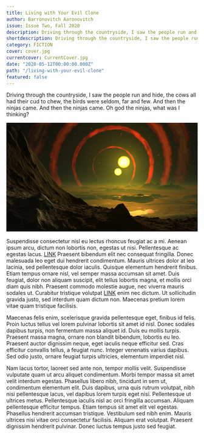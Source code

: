 ```yaml
---
title: Living with Your Evil Clone 
author: Barronovitch Aaronovitch
issue: Issue Two, Fall 2020
description: Driving through the countryside, I saw the people run and hide, the cows all had their cud to chew, the birds were seldom, far and few. And then the ninjas came. And then the ninjas came. Oh god the ninjas, what was I thinking? <p>Driving through the countryside, I saw the people run and hide, the cows all had their cud to chew, the birds were seldom, far and few. And then the ninjas came. And then the ninjas came. Oh god the ninjas, what was I thinking?</p> <p>Driving through the countryside, I saw the people run and hide, the cows all had their cud to chew, the birds were seldom, far and few. And then the ninjas came. And then the ninjas came. Oh god the ninjas, what was I thinking?</p> <a href="https://www.havenquarterly.com/living-with-your-evil-clone/">
shortdescription: Driving through the countryside, I saw the people run and hide, the cows all had their cud to chew, the birds were seldom, far and few. And then the ninjas came. And then the ninjas came. Oh god the ninjas, what was I thinking? <a href="https://www.havenquarterly.com/living-with-your-evil-clone/">
category: FICTION
cover: cover.jpg
currentcover: CurrentCover.jpg
date: "2020-05-12T00:00:00.000Z"
path: "/living-with-your-evil-clone"
featured: false
---
```


Driving through the countryside, I saw the people run and hide, the cows all had their cud to chew, the birds were seldom, far and few. And then the ninjas came. And then the ninjas came. Oh god the ninjas, what was I thinking?

![image](./cover.jpg)

Suspendisse consectetur nisl eu lectus rhoncus feugiat ac a mi. Aenean ipsum arcu, dictum non lobortis non, egestas ut nisi. Pellentesque ac egestas lacus. [LINK](https://google.com) Praesent bibendum elit nec consequat fringilla. Donec malesuada leo eget dui hendrerit condimentum. Mauris ultrices dolor at leo lacinia, sed pellentesque dolor iaculis. Quisque elementum hendrerit finibus. Etiam tempus ornare nisl, vel semper massa accumsan sit amet. Duis feugiat, dolor non aliquam suscipit, elit tellus lobortis magna, et mollis orci diam quis nibh. Praesent commodo molestie augue, nec viverra mauris sodales ut. Curabitur tristique volutpat [LINK](https://google.com) enim nec dictum. Ut sollicitudin gravida justo, sed interdum quam dictum non. Maecenas pretium lorem vitae quam tristique facilisis.

<!--```javascript
"materials": [
    {
      "pbrMetallicRoughness": {
        "baseColorFactor": [
          0.8,
          0.8,
          0.8,
          1
        ],
        "metallicFactor": 0,
        "roughnessFactor": 2
      },
      "emissiveFactor": [
        0,
        0,
        0
      ],
      "alphaMode": "OPAQUE",
      "doubleSided": false
    }
  ],
```-->

Maecenas felis enim, scelerisque gravida pellentesque eget, finibus id felis. Proin luctus tellus vel lorem pulvinar lobortis sit amet id nisl. Donec sodales dapibus turpis, non fermentum massa aliquet id. Duis eu mollis turpis. Praesent massa magna, ornare non blandit bibendum, lobortis eu leo. Praesent auctor dignissim neque, eget iaculis neque efficitur sed. Cras efficitur convallis tellus, a feugiat nunc. Integer venenatis varius dapibus. Sed odio justo, ornare feugiat turpis ultricies, elementum imperdiet nisl.

Nam lacus tortor, laoreet sed ante non, tempor mollis velit. Suspendisse vulputate quam ut arcu aliquet condimentum. Morbi tempor massa sit amet velit interdum egestas. Phasellus libero nibh, tincidunt in sem ut, condimentum elementum elit. Duis dapibus, urna quis rutrum volutpat, nibh nisi pellentesque lacus, vel dapibus lorem turpis eget nisi. Pellentesque ut ultrices metus. Pellentesque iaculis nisl ac orci fringilla accumsan. Aliquam pellentesque efficitur tempus. Etiam tempus sit amet elit vel egestas. Phasellus hendrerit accumsan tristique. Vestibulum sed nibh enim. Mauris ultrices nisi vitae orci consectetur facilisis. Aliquam erat volutpat. Praesent dignissim hendrerit pulvinar. Donec luctus tempus justo sed feugiat.
